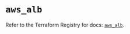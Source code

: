 # `aws_alb`

Refer to the Terraform Registry for docs: [`aws_alb`](https://registry.terraform.io/providers/hashicorp/aws/5.38.0/docs/resources/alb).
